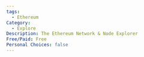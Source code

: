 ```yaml
---
tags:
  - Ethereum
Category:
  - Explore
Description: The Ethereum Network & Node Explorer
Free/Paid: Free
Personal Choices: false
---
```

